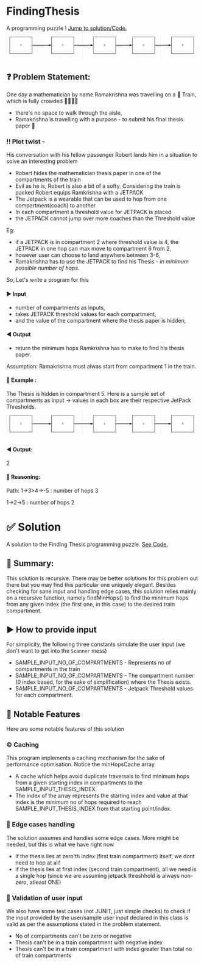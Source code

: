 # FindingThesis
A programming puzzle ! [Jump to solution/Code.](https://github.com/vinaywadhwa/FindingThesis/blob/master/FindingThesis.java)
![Finding Thesis | Programming Puzzle](findingthesis.png)


## ❓ Problem Statement: 

One day a mathematician by name Ramakrishna was travelling on a 🚂 Train, which is fully crowded  👬👬👬👬 
- there's no space to walk through the aisle, 
- Ramakrishna is travelling with a purpose - to submit his final thesis paper 📄 

### ‼️ Plot twist - 
His conversation with his fellow passenger Robert lands him in a situation to solve an interesting problem 
- Robert hides the mathematician thesis paper in one of the compartments of the train
- Evil as he is, Robert is also a bit of a softy. Considering the train is packed Robert equips Ramkrishna with a JETPACK
- The Jetpack is a wearable that can be used to hop from one compartment(coach) to another
- In each compartment a threshold value for JETPACK is placed
- the JETPACK cannot jump over more coaches than the Threshold value

Eg: 
- if a JETPACK is in compartment 2 where threshold value is 4, the JETPACK in one hop can max move to compartment 6 from 2, 
- however user can choose to land anywhere between 3-6, 
- Ramakrishna has to use the JETPACK to find his Thesis - *in minimum possible number of hops.*

So, Let's write a program for this 

#### ▶️ Input 
- number of compartments as inputs, 
- takes JETPACK threshold values for each compartment, 
- and the value of the compartment where the thesis paper is hidden, 

#### ◀️ Output
- return the minimum hops Ramkrishna has to make to find his thesis paper.

Assumption: Ramakrishna must alwas start from compartment 1 in the train.
 
#### 🎯 Example : 

The Thesis is hidden in compartment 5. Here is a sample set of compartments as input -> values in each box are their respective JetPack Thresholds.
![Finding Thesis | Programming Puzzle](findingthesis.png)

#### ◀️ Output:
2 

#### 🤔 Reasoning:
Path: 
1->3>4->-5  : number of hops 3

1->2->5     : number of hops 2



# ✅ Solution
A solution to the Finding Thesis programming puzzle. [See Code.](https://github.com/vinaywadhwa/FindingThesis/blob/master/FindingThesis.java)

## 🔣 Summary: 

This solution is recursive. There may be better solutions for this problem out there but you may find this particular one uniquely elegant.
Besides checking for sane input and handling edge cases, this solution relies mainly on a recursive function, namely findMinHops() to find the minimum hops from any given index (the first one, in this case) to the desired train compartment.


## ▶️ How to provide input  
For simplicity, the following three constants simulate the user input (we don't want to get into the `Scanner` mess) 

- SAMPLE_INPUT_NO_OF_COMPARTMENTS - Represents no of compartments in the train
- SAMPLE_INPUT_NO_OF_COMPARTMENTS - The compartment number (0 index based, for the sake of simplification) where the Thesis exists.
- SAMPLE_INPUT_NO_OF_COMPARTMENTS - Jetpack Threshold values for each compartment.


## 📒 Notable Features
Here are some notable features of this solution

### ©️ Caching
This program implements a caching mechanism for the sake of performance optimisation. Notice the minHopsCache array.
- A cache which helps avoid duplicate traversals to find minimum hops from a given starting index in compartments to the SAMPLE_INPUT_THESIS_INDEX. 
- The index of the array represents the starting index and value at that index is the minimum no of hops required to reach SAMPLE_INPUT_THESIS_INDEX from that starting point/index.

### 🔬 Edge cases handling
The solution assumes and handles some edge cases. More might be needed, but this is what we have right now
- if the thesis lies at zero'th index (first train compartment) itself, we dont need to hop at all! 
- if the thesis lies at first index (second train compartment), all we need is a single hop (since we are assuming jetpack threshhold is always non-zero, atleast ONE)

### 🤪 Validation of user input
We also have some test cases (not JUNIT, just simple checks) to check if the input provided by the user/sample user input declared in this class is valid as per the assumptions stated in the problem statement.
- No of compartments can't be zero or negative
- Thesis can't be in a train compartment with negative index
- Thesis can't be in a train compartment with index greater than total no of train compartments
